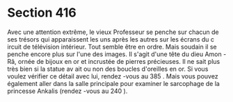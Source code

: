 # Section 416

Avec une attention extrême, le vieux Professeur se penche sur chacun de ses trésors qui
apparaissent les uns après les autres sur les écrans du c ircuit de télévision intérieur. Tout
semble être en ordre. Mais soudain il se penche encore plus sur l'une des images. Il s'agit
d'une tête du dieu Amon -Râ, ornée de bijoux en or et incrustée de pierres précieuses. Il ne
sait plus très bien si la statue av ait ou non des boucles d'oreilles en or. Si vous voulez
vérifier ce détail avec lui, rendez -vous au  385 . Mais vous pouvez également aller dans la
salle principale pour examiner le sarcophage de la princesse Ankalis (rendez -vous au
240 ).